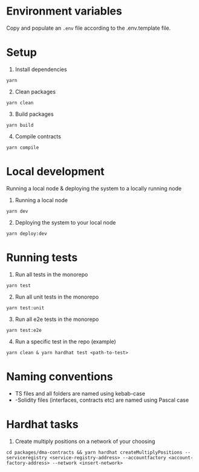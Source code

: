 # Environment variables

Copy and populate an `.env` file according to the .env.template file.

# Setup

1. Install dependencies

```shell
yarn
```

2. Clean packages

```shell
yarn clean
```

3. Build packages

```shell
yarn build
```

4. Compile contracts

```shell
yarn compile
```

# Local development

Running a local node & deploying the system to a locally running node

1. Running a local node

```shell
yarn dev
```

2. Deploying the system to your local node

```shell
yarn deploy:dev
```

# Running tests

1. Run all tests in the monorepo

```shell
yarn test
```

2. Run all unit tests in the monorepo

```shell
yarn test:unit
```

3. Run all e2e tests in the monorepo

```shell
yarn test:e2e
```

4. Run a specific test in the repo (example)

```shell
yarn clean & yarn hardhat test <path-to-test>
```

# Naming conventions

- TS files and all folders are named using kebab-case
- -Solidity files (interfaces, contracts etc) are named using Pascal case

# Hardhat tasks

1. Create multiply positions on a network of your choosing

```shell
cd packages/dma-contracts && yarn hardhat createMultiplyPositions --serviceregistry <service-registry-address> --accountfactory <account-factory-address> --network <insert-network>
```
